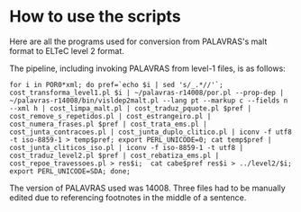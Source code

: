 # How to use the scripts
Here are all the programs used for conversion from PALAVRAS's malt format to ELTeC level 2 format.

The pipeline, including invoking PALAVRAS from level-1 files, is as follows:

``
for i in POR0*xml; do pref=`echo $i | sed 's/_.*//'`; cost_transforma_level1.pl $i | ~/palavras-r14008/por.pl --prop-dep | ~/palavras-r14008/bin/visldep2malt.pl --lang pt --markup c --fields n --xml h | cost_limpa_malt.pl | cost_traduz_pquote.pl $pref |  cost_remove_s_repetidos.pl | cost_estrangeiro.pl | cost_numera_frases.pl $pref | cost_trata_ems.pl | cost_junta_contracoes.pl | cost_junta_duplo_clitico.pl | iconv -f utf8 -t iso-8859-1 > temp$pref; export PERL_UNICODE=0; cat temp$pref | cost_junta_cliticos_iso.pl | iconv -f iso-8859-1 -t utf8 | cost_traduz_level2.pl $pref | cost_rebatiza_ems.pl | cost_repoe_travessoes.pl > res$i;  cat cabe$pref res$i > ../level2/$i; export PERL_UNICODE=SDA; done;
``

The version of PALAVRAS used was 14008.
Three files had to be manually edited due to referencing footnotes in the middle of a sentence.
